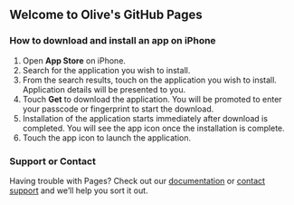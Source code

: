 ## Welcome to Olive's GitHub Pages


### How to download and install an app on iPhone

1.	Open **App Store** on iPhone.
2.	Search for the application you wish to install.
3.	From the search results, touch on the application you wish to install. Application details will be presented to you.
4.	Touch **Get** to download the application. You will be promoted to enter your passcode or fingerprint to start the download.
5.	Installation of the application starts immediately after download is completed. You will see the app icon once the installation is complete.
6.	Touch the app icon to launch the application.








### Support or Contact

Having trouble with Pages? Check out our [documentation](https://help.github.com/categories/github-pages-basics/) or [contact support](https://github.com/contact) and we’ll help you sort it out.
